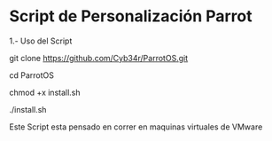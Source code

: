 # Script de Personalización Parrot

1.- Uso del Script

git clone https://github.com/Cyb34r/ParrotOS.git

cd ParrotOS

chmod +x install.sh

./install.sh

Este Script esta pensado en correr en maquinas virtuales de VMware
